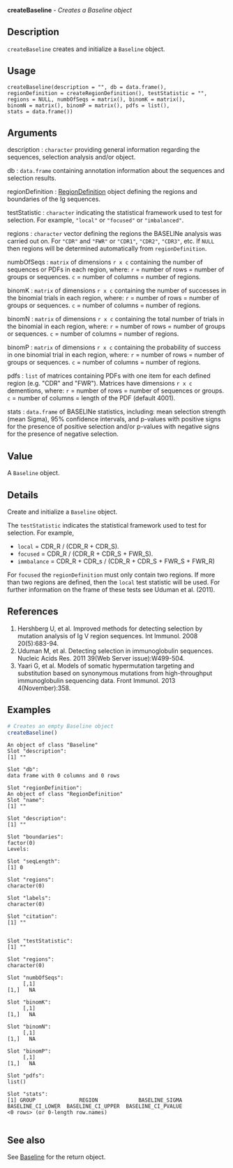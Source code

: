 





**createBaseline** - *Creates a Baseline object*

Description
--------------------

`createBaseline` creates and initialize a `Baseline` object.


Usage
--------------------
```
createBaseline(description = "", db = data.frame(),
regionDefinition = createRegionDefinition(), testStatistic = "",
regions = NULL, numbOfSeqs = matrix(), binomK = matrix(),
binomN = matrix(), binomP = matrix(), pdfs = list(),
stats = data.frame())
```

Arguments
-------------------

description
:   `character` providing general information regarding the 
sequences, selection analysis and/or object.

db
:   `data.frame` containing annotation information about 
the sequences and selection results.

regionDefinition
:   [RegionDefinition](RegionDefinition-class.md) object defining the regions
and boundaries of the Ig sequences.

testStatistic
:   `character` indicating the statistical framework 
used to test for selection. For example, `"local"` or 
`"focused"` or `"imbalanced"`.

regions
:   `character` vector defining the regions the BASELINe 
analysis was carried out on. For `"CDR"` and `"FWR"` 
or `"CDR1"`, `"CDR2"`, `"CDR3"`, etc. If `NULL`
then regions will be determined automatically from `regionDefinition`.

numbOfSeqs
:   `matrix` of dimensions `r x c` containing the number of 
sequences or PDFs in each region, where:
`r` = number of rows = number of groups or sequences.
`c` = number of columns = number of regions.

binomK
:   `matrix` of dimensions `r x c` containing the number of 
successes in the binomial trials in each region, where:
`r` = number of rows = number of groups or sequences.
`c` = number of columns = number of regions.

binomN
:   `matrix` of dimensions `r x c` containing the total 
number of trials in the binomial in each region, where:
`r` = number of rows = number of groups or sequences.
`c` = number of columns = number of regions.

binomP
:   `matrix` of dimensions `r x c` containing the probability 
of success in one binomial trial in each region, where:
`r` = number of rows = number of groups or sequences.
`c` = number of columns = number of regions.

pdfs
:   `list` of matrices containing PDFs with one item for each 
defined region (e.g. "CDR" and "FWR"). Matrices have dimensions
`r x c` dementions, where:
`r` = number of rows = number of sequences or groups. 
`c` = number of columns = length of the PDF (default 4001).

stats
:   `data.frame` of BASELINe statistics, 
including: mean selection strength (mean Sigma), 95% confidence 
intervals, and p-values with positive signs for the presence of 
positive selection and/or p-values with negative signs for the
presence of negative selection.




Value
-------------------

A `Baseline` object.


Details
-------------------

Create and initialize a `Baseline` object. 

The `testStatistic` indicates the statistical framework used to test for selection. 
For example,

+ `local` = CDR_R / (CDR_R + CDR_S).
+ `focused` = CDR_R / (CDR_R + CDR_S + FWR_S).
+ `immbalance` = CDR_R + CDR_s / (CDR_R + CDR_S + FWR_S + FWR_R)

For `focused` the `regionDefinition` must only contain two regions. If more 
than two regions are defined, then the `local` test statistic will be used.
For further information on the frame of these tests see Uduman et al. (2011).


References
-------------------


1. Hershberg U, et al. Improved methods for detecting selection by mutation 
analysis of Ig V region sequences. 
Int Immunol. 2008 20(5):683-94.
1. Uduman M, et al. Detecting selection in immunoglobulin sequences. 
Nucleic Acids Res. 2011 39(Web Server issue):W499-504.
1. Yaari G, et al. Models of somatic hypermutation targeting and substitution based
on synonymous mutations from high-throughput immunoglobulin sequencing data.
Front Immunol. 2013 4(November):358.
 



Examples
-------------------

```R
# Creates an empty Baseline object
createBaseline()
```


```
An object of class "Baseline"
Slot "description":
[1] ""

Slot "db":
data frame with 0 columns and 0 rows

Slot "regionDefinition":
An object of class "RegionDefinition"
Slot "name":
[1] ""

Slot "description":
[1] ""

Slot "boundaries":
factor(0)
Levels: 

Slot "seqLength":
[1] 0

Slot "regions":
character(0)

Slot "labels":
character(0)

Slot "citation":
[1] ""


Slot "testStatistic":
[1] ""

Slot "regions":
character(0)

Slot "numbOfSeqs":
     [,1]
[1,]   NA

Slot "binomK":
     [,1]
[1,]   NA

Slot "binomN":
     [,1]
[1,]   NA

Slot "binomP":
     [,1]
[1,]   NA

Slot "pdfs":
list()

Slot "stats":
[1] GROUP              REGION             BASELINE_SIGMA     BASELINE_CI_LOWER  BASELINE_CI_UPPER  BASELINE_CI_PVALUE
<0 rows> (or 0-length row.names)


```



See also
-------------------

See [Baseline](Baseline-class.md) for the return object.



